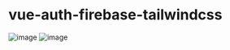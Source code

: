 # vue-auth-firebase-tailwindcss
 
![image](https://user-images.githubusercontent.com/61545926/152894966-a39403bd-7d58-44cc-aaeb-a997573a8fa9.png)
![image](https://user-images.githubusercontent.com/61545926/152895019-bc053d3e-95d3-483c-b24a-2180a447ef59.png)
